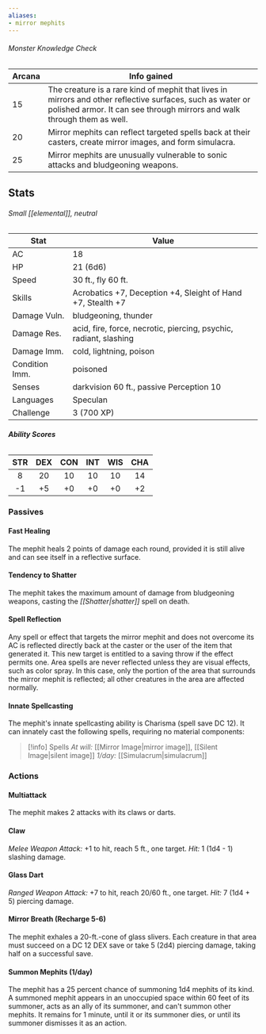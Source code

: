 ```yaml
---
aliases:
- mirror mephits
---
```

###### Monster Knowledge Check
| **Arcana** | **Info gained** |
| ---- | ---- |
| 15 | The creature is a rare kind of mephit that lives in mirrors and other reflective surfaces, such as water or polished armor. It can see through mirrors and walk through them as well. |
| 20 | Mirror mephits can reflect targeted spells back at their casters, create mirror images, and form simulacra. |
| 25 | Mirror mephits are unusually vulnerable to sonic attacks and bludgeoning weapons. |
## Stats
###### *Small [[elemental]], neutral*
| Stat | Value |
| ---- | ---- |
| AC | 18 |
| HP | 21 (6d6) |
| Speed | 30 ft., fly 60 ft. |
| Skills | Acrobatics +7, Deception +4, Sleight of Hand +7, Stealth +7  |
| Damage Vuln. | bludgeoning, thunder |
| Damage Res. | acid, fire, force, necrotic, piercing, psychic, radiant, slashing |
| Damage Imm. | cold, lightning, poison |
| Condition Imm. | poisoned |
| Senses | darkvision 60 ft., passive Perception 10 |
| Languages | Speculan |
| Challenge | 3 (700 XP) |
###### **Ability Scores**
| STR | DEX | CON | INT | WIS | CHA |
| :--: | :--: | :--: | :--: | :--: | :--: |
| 8 | 20 | 10 | 10 | 10 | 14 |
| -1 | +5 | +0 | +0 | +0 | +2 |
### Passives
#### Fast Healing
The mephit heals 2 points of damage each round, provided it is still alive and can see itself in a reflective surface.
#### Tendency to Shatter
The mephit takes the maximum amount of damage from bludgeoning weapons, casting the *[[Shatter|shatter]]* spell on death.
#### Spell Reflection
Any spell or effect that targets the mirror mephit and does not overcome its AC is reflected directly back at the caster or the user of the item that generated it. This new target is entitled to a saving throw if the effect permits one.
Area spells are never reflected unless they are visual effects, such as color spray. In this case, only the portion of the area that surrounds the mirror mephit is reflected; all other creatures in the area are affected normally.
#### Innate Spellcasting
The mephit's innate spellcasting ability is Charisma (spell save DC 12). It can innately cast the following spells, requiring no material components:
>[!info] Spells
>*At will:* [[Mirror Image|mirror image]], [[Silent Image|silent image]]
>*1/day:* [[Simulacrum|simulacrum]]
### Actions
#### Multiattack
The mephit makes 2 attacks with its claws or darts.
#### Claw
*Melee Weapon Attack:* +1 to hit, reach 5 ft., one target. 
*Hit:* 1 (1d4 - 1) slashing damage.
#### Glass Dart
*Ranged Weapon Attack:* +7 to hit, reach 20/60 ft., one target. 
*Hit:* 7 (1d4 + 5) piercing damage.
#### Mirror Breath (Recharge 5-6)
The mephit exhales a 20-ft.-cone of glass slivers. Each creature in that area must succeed on a DC 12 DEX save or take 5 (2d4) piercing damage, taking half on a successful save.
#### Summon Mephits (1/day)
The mephit has a 25 percent chance of summoning 1d4 mephits of its kind. A summoned mephit appears in an unoccupied space within 60 feet of its summoner, acts as an ally of its summoner, and can't summon other mephits. It remains for 1 minute, until it or its summoner dies, or until its summoner dismisses it as an action.